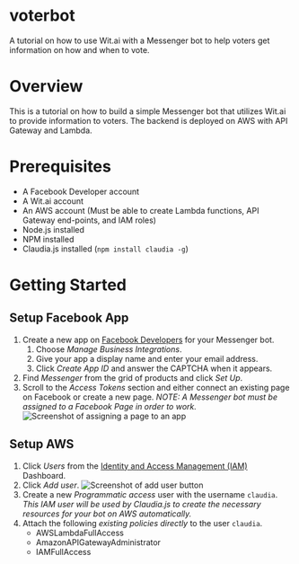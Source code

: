 # voterbot
A tutorial on how to use Wit.ai with a Messenger bot to help voters get information on how and when to vote.

# Overview
This is a tutorial on how to build a simple Messenger bot that utilizes Wit.ai to provide information to voters. The backend is deployed on AWS with API Gateway and Lambda.

# Prerequisites
* A Facebook Developer account
* A Wit.ai account
* An AWS account (Must be able to create Lambda functions, API Gateway end-points, and IAM roles)
* Node.js installed
* NPM installed
* Claudia.js installed (`npm install claudia -g`)

# Getting Started

## Setup Facebook App
1. Create a new app on [Facebook Developers](https://developers.facebook.com/apps/) for your Messenger bot.
    1. Choose *Manage Business Integrations*.
    1. Give your app a display name and enter your email address.
    1. Click *Create App ID* and answer the CAPTCHA when it appears.
1. Find *Messenger* from the grid of products and click *Set Up*.
1. Scroll to the *Access Tokens* section and either connect an existing page on Facebook or create a new page. _NOTE: A Messenger bot must be assigned to a Facebook Page in order to work._
  ![Screenshot of assigning a page to an app](https://speakerbug.github.io/voterbot/images-for-readme/assign_page_to_app.png)

## Setup AWS
1. Click *Users* from the [Identity and Access Management (IAM)](https://console.aws.amazon.com/iam/) Dashboard.
1. Click *Add user*.
  ![Screenshot of add user button](https://speakerbug.github.io/voterbot/images-for-readme/iam-dashboard.png)
1. Create a new *Programmatic access* user with the username `claudia`. _This IAM user will be used by Claudia.js to create the necessary resources for your bot on AWS automatically._
1. Attach the following *existing policies directly* to the user `claudia`.
    * AWSLambdaFullAccess
    * AmazonAPIGatewayAdministrator
    * IAMFullAccess

